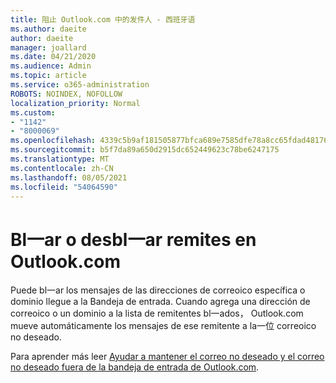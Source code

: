 ```yaml
---
title: 阻止 Outlook.com 中的发件人 - 西班牙语
ms.author: daeite
author: daeite
manager: joallard
ms.date: 04/21/2020
ms.audience: Admin
ms.topic: article
ms.service: o365-administration
ROBOTS: NOINDEX, NOFOLLOW
localization_priority: Normal
ms.custom:
- "1142"
- "8000069"
ms.openlocfilehash: 4339c5b9af181505877bfca689e7585dfe78a8cc65fdad48176dd64b6c728543
ms.sourcegitcommit: b5f7da89a650d2915dc652449623c78be6247175
ms.translationtype: MT
ms.contentlocale: zh-CN
ms.lasthandoff: 08/05/2021
ms.locfileid: "54064590"
---
```

# <a name="bloquear-o-desbloquear-remitentes-en-outlookcom"></a>Bl一ar o desbl一ar remites en Outlook.com

Puede bl一ar los mensajes de las direcciones de correoico específica o dominio llegue a la Bandeja de entrada. Cuando agrega una dirección de correoico o un dominio a la lista de remitentes bl一ados， Outlook.com mueve automáticamente los mensajes de ese remitente a la一位 correoico no deseado.

Para aprender más leer [Ayudar a mantener el correo no deseado y el correo no deseado fuera de la bandeja de entrada de Outlook.com](https://support.office.com/es-es/article/a3ece97b-82f8-4a5e-9ac3-e92fa6427ae4?wt.mc_id=Office_Outlook_com_Alchemy).